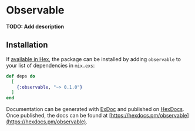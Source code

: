 # Observable

**TODO: Add description**

## Installation

If [available in Hex](https://hex.pm/docs/publish), the package can be installed
by adding `observable` to your list of dependencies in `mix.exs`:

```elixir
def deps do
  [
    {:observable, "~> 0.1.0"}
  ]
end
```

Documentation can be generated with [ExDoc](https://github.com/elixir-lang/ex_doc)
and published on [HexDocs](https://hexdocs.pm). Once published, the docs can
be found at [https://hexdocs.pm/observable](https://hexdocs.pm/observable).

